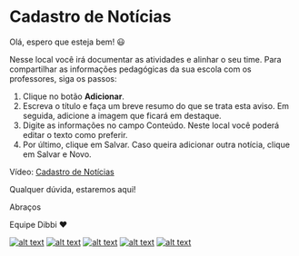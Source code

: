 # Cadastro de Notícias

Olá, espero que esteja bem! :smiley:

Nesse local você irá documentar as atividades e alinhar o seu time. Para compartilhar as informações pedagógicas da sua escola com os professores, siga os passos:

1. Clique no botão **Adicionar**.
2. Escreva o título e faça um breve resumo do que se trata esta aviso. Em seguida, adicione a imagem que ficará em destaque.
3. Digite as informações no campo Conteúdo. Neste local você poderá editar o texto como preferir.
4. Por último, clique em Salvar. Caso queira adicionar outra notícia, clique em Salvar e Novo.

Vídeo: [Cadastro de Notícias](https://user-images.githubusercontent.com/94073830/177827070-9e2ecce0-081b-41c5-9e86-8c5ae468cdee.mp4)

Qualquer dúvida, estaremos aqui!

Abraços

Equipe Dibbi :heart:

[![alt text][1.1]][1] 
[![alt text][2.1]][2] 
[![alt text][3.1]][3]
[![alt text][4.1]][4]
[![alt text][5.1]][5]

[1.1]: https://orendevelopers.com.br/basedibbi/docsfacebook1.png (Siga nosso Instagram)   
[2.1]: https://orendevelopers.com.br/basedibbi/docsinsta.png (Curta nossa Fanpage) 
[3.1]: https://orendevelopers.com.br/basedibbi/websitedocs1.png (Acesse nosso site)  
[4.1]: https://orendevelopers.com.br/basedibbi/linkedindocs.png (Acompanhe nosso Linkedin)
[5.1]: https://orendevelopers.com.br/basedibbi/whatsappdocs.png (Fale pelo Whatsapp)

[1]: https://www.facebook.com/dibbi.plataforma
[2]: https://www.instagram.com/dibbi.plataforma/
[3]: https://dibbi.com.br/
[4]: https://www.linkedin.com/company/dibbi-plataforma
[5]: https://api.whatsapp.com/send?phone=5585991077098&text=Ol%C3%A1,%20estou%20vindo%20do%20site%20e%20gostaria%20de%20mais%20informa%C3%A7%C3%B5es%20sobre%20a%20Dibbi


